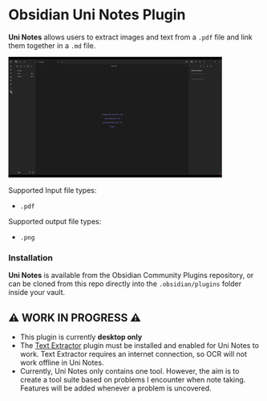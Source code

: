 # Obsidian Uni Notes Plugin

**Uni Notes** allows users to extract images and text from a `.pdf` file and link them together in a `.md` file. 

![ReadMe Demo](readme-assets/demo.gif)

Supported Input file types:
- `.pdf`

Supported output file types:
-  `.png`
### Installation
**Uni Notes** is available from the Obsidian Community Plugins repository, or can be cloned from this repo directly into the `.obsidian/plugins` folder inside your vault.

##  ⚠️ WORK IN PROGRESS ⚠️
-  This plugin is currently **desktop only**
- The [Text Extractor](https://github.com/scambier/obsidian-text-extractor) plugin must be installed and enabled for Uni Notes to work. Text Extractor requires an internet connection, so OCR will not work offline in Uni Notes.
- Currently, Uni Notes only contains one tool. However, the aim is to create a tool suite based on problems I encounter when note taking. Features will be added whenever a problem is uncovered.


